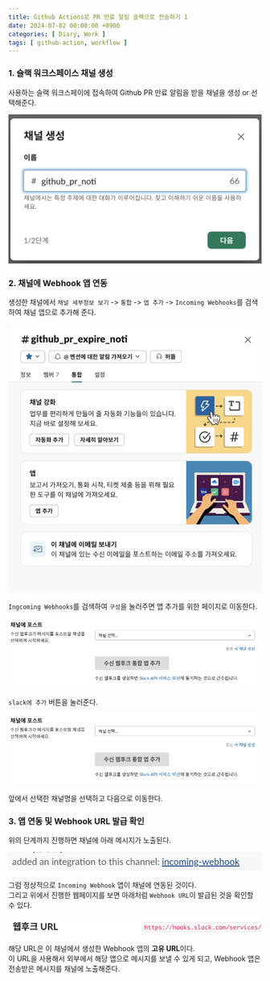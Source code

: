 ```yaml
---
title: Github Actions로 PR 만료 알림 슬랙으로 전송하기 1
date: 2024-07-02 00:00:00 +0900
categories: [ Diary, Work ]
tags: [ github-action, workflow ]
---
```


### 1. 슬랙 워크스페이스 채널 생성

사용하는 슬랙 워크스페이에 접속하여 Github PR 만료 알림을 받을 채널을 생성 or 선택해준다.

![image](/assets/img/posts/diary/1.png)

### 2. 채널에 Webhook 앱 연동

생성한 채널에서 `채널 세부정보 보기` -> `통합` -> `앱 추가` -> `Incoming Webhooks`를 검색하여 채널 앱으로 추가해 준다.  

![image](/assets/img/posts/diary/2.png)

`Ingcoming Webhooks`를 검색하여 `구성`을 눌러주면 앱 추가를 위한 페이지로 이동한다.  

![image](/assets/img/posts/diary/3.png)

`slack에 추가` 버튼을 눌러준다.  

![image](/assets/img/posts/diary/img.png)

앞에서 선택한 채널명을 선택하고 다음으로 이동한다.  

### 3. 앱 연동 및 Webhook URL 발급 확인

위의 단계까지 진행하면 채널에 아래 메시지가 노출된다.

![image](/assets/img/posts/diary/img_1.png)

그럼 정상적으로 `Incoming Webhook` 앱이 채널에 연동된 것이다.  
그리고 위에서 진행한 웹페이지를 보면 아래처럼 `Webhook URL`이 발급된 것을 확인할 수 있다.  

![image](/assets/img/posts/diary/img_2.png)

해당 URL은 이 채널에서 생성한 Webhook 앱의 **고유 URL**이다.   
이 URL을 사용해서 외부에서 해당 앱으로 메시지를 보낼 수 있게 되고, Webhook 앱은 전송받은 메시지를 채널에 노출해준다.  
